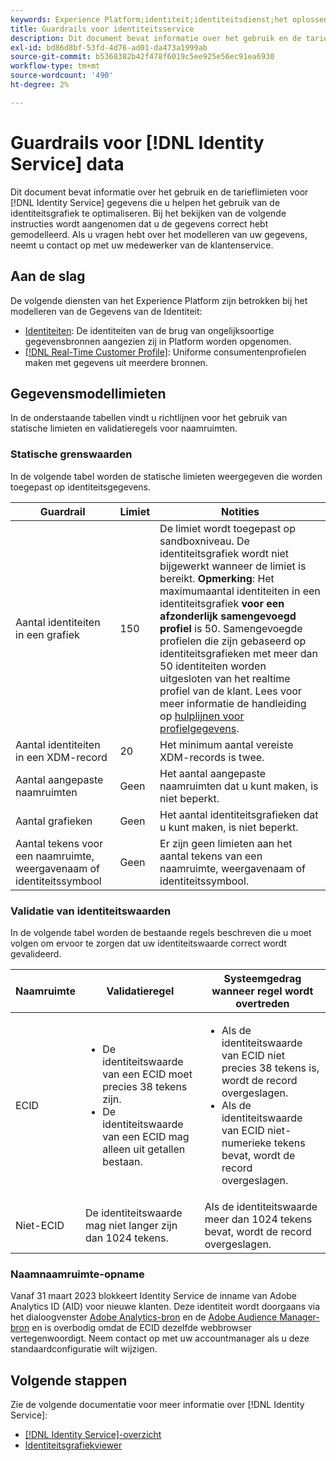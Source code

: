 ```yaml
---
keywords: Experience Platform;identiteit;identiteitsdienst;het oplossen van problemen;gidsen;richtlijnen;grens;
title: Guardrails voor identiteitsservice
description: Dit document bevat informatie over het gebruik en de tarieflimieten voor identiteitsservicegegevens, zodat u de identiteitsgrafiek optimaal kunt gebruiken.
exl-id: bd86d8bf-53fd-4d76-ad01-da473a1999ab
source-git-commit: b5368382b42f478f6019c5ee925e56ec91ea6930
workflow-type: tm+mt
source-wordcount: '490'
ht-degree: 2%

---
```


# Guardrails voor [!DNL Identity Service] data

Dit document bevat informatie over het gebruik en de tarieflimieten voor [!DNL Identity Service] gegevens die u helpen het gebruik van de identiteitsgrafiek te optimaliseren. Bij het bekijken van de volgende instructies wordt aangenomen dat u de gegevens correct hebt gemodelleerd. Als u vragen hebt over het modelleren van uw gegevens, neemt u contact op met uw medewerker van de klantenservice.

## Aan de slag

De volgende diensten van het Experience Platform zijn betrokken bij het modelleren van de Gegevens van de Identiteit:

* [Identiteiten](home.md): De identiteiten van de brug van ongelijksoortige gegevensbronnen aangezien zij in Platform worden opgenomen.
* [[!DNL Real-Time Customer Profile]](../profile/home.md): Uniforme consumentenprofielen maken met gegevens uit meerdere bronnen.

## Gegevensmodellimieten

In de onderstaande tabellen vindt u richtlijnen voor het gebruik van statische limieten en validatieregels voor naamruimten.

### Statische grenswaarden

In de volgende tabel worden de statische limieten weergegeven die worden toegepast op identiteitsgegevens.

| Guardrail | Limiet | Notities |
| --- | --- | --- |
| Aantal identiteiten in een grafiek | 150 | De limiet wordt toegepast op sandboxniveau. De identiteitsgrafiek wordt niet bijgewerkt wanneer de limiet is bereikt. **Opmerking**: Het maximumaantal identiteiten in een identiteitsgrafiek **voor een afzonderlijk samengevoegd profiel** is 50. Samengevoegde profielen die zijn gebaseerd op identiteitsgrafieken met meer dan 50 identiteiten worden uitgesloten van het realtime profiel van de klant. Lees voor meer informatie de handleiding op [hulplijnen voor profielgegevens](../profile/guardrails.md). |
| Aantal identiteiten in een XDM-record | 20 | Het minimum aantal vereiste XDM-records is twee. |
| Aantal aangepaste naamruimten | Geen | Het aantal aangepaste naamruimten dat u kunt maken, is niet beperkt. |
| Aantal grafieken | Geen | Het aantal identiteitsgrafieken dat u kunt maken, is niet beperkt. |
| Aantal tekens voor een naamruimte, weergavenaam of identiteitssymbool | Geen | Er zijn geen limieten aan het aantal tekens van een naamruimte, weergavenaam of identiteitssymbool. |

### Validatie van identiteitswaarden

In de volgende tabel worden de bestaande regels beschreven die u moet volgen om ervoor te zorgen dat uw identiteitswaarde correct wordt gevalideerd.

| Naamruimte | Validatieregel | Systeemgedrag wanneer regel wordt overtreden |
| --- | --- | --- |
| ECID | <ul><li>De identiteitswaarde van een ECID moet precies 38 tekens zijn.</li><li>De identiteitswaarde van een ECID mag alleen uit getallen bestaan.</li></ul> | <ul><li>Als de identiteitswaarde van ECID niet precies 38 tekens is, wordt de record overgeslagen.</li><li>Als de identiteitswaarde van ECID niet-numerieke tekens bevat, wordt de record overgeslagen.</li></ul> |
| Niet-ECID | De identiteitswaarde mag niet langer zijn dan 1024 tekens. | Als de identiteitswaarde meer dan 1024 tekens bevat, wordt de record overgeslagen. |

### Naamnaamruimte-opname

Vanaf 31 maart 2023 blokkeert Identity Service de inname van Adobe Analytics ID (AID) voor nieuwe klanten. Deze identiteit wordt doorgaans via het dialoogvenster [Adobe Analytics-bron](../sources/connectors/adobe-applications/analytics.md) en de [Adobe Audience Manager-bron](../sources//connectors/adobe-applications/audience-manager.md) en is overbodig omdat de ECID dezelfde webbrowser vertegenwoordigt. Neem contact op met uw accountmanager als u deze standaardconfiguratie wilt wijzigen.

## Volgende stappen

Zie de volgende documentatie voor meer informatie over [!DNL Identity Service]:

* [[!DNL Identity Service]-overzicht](home.md)
* [Identiteitsgrafiekviewer](ui/identity-graph-viewer.md)
